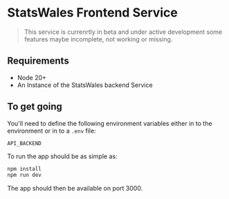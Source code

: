 # StatsWales Frontend Service

> This service is currenrtly in beta and under active development
> some features maybe incomplete, not working or missing.

## Requirements

-   Node 20+
-   An Instance of the StatsWales backend Service

## To get going

You'll need to define the following environment variables either in to the environment or in to a `.env` file:

```env
API_BACKEND
```

To run the app should be as simple as:

```bash
npm install
npm run dev
```

The app should then be available on port 3000.
